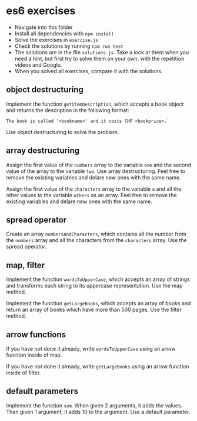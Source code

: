 # es6 exercises

- Navigate into this folder
- Install all dependencies with `npm install`
- Solve the exercises in `exercise.js`
- Check the solutions by running `npm run test`
- The solutions are in the file `solutions.js`. Take a look at them when you need a hint, but first try to solve them on your own, with the repetition videos and Google.
- When you solved all exercises, compare it with the solutions.

## object destructuring

Implement the function `getItemDescription`, which accepts a book object and returns the description in the following format:

```
The book is called '<bookname>' and it costs CHF <bookprice>.`
```

Use object destructuring to solve the problem.

## array destructuring

Assign the first value of the `numbers` array to the variable `one` and the second value of the array to the variable `two`. Use array destructuring. Feel free to remove the existing variables and delare new ones with the same name.

Assign the first value of the `characters` array to the variable `a` and all the other values to the variable `others` as an array. Feel free to remove the existing variables and delare new ones with the same name.

## spread operator

Create an array `numbersAndCharacters`, which contains all the number from the `numbers` array and all the characters from the `characters` array. Use the spread operator.

## map, filter

Implement the function `wordsToUpperCase`, which accepts an array of strings and transforms each string to its uppercase representation. Use the map method.

Implement the function `getLargeBooks`, which accepts an array of books and return an array of books which have more than 500 pages. Use the filter method.

## arrow functions

If you have not done it already, write `wordsToUpperCase` using an arrow function inside of map.

If you have not done it already, write `getLargeBooks` using an arrow function inside of filter.

## default parameters

Implement the function `sum`. When given 2 arguments, it adds the values. Then given 1 argument, it adds 10 to the argument. Use a default parameter.
